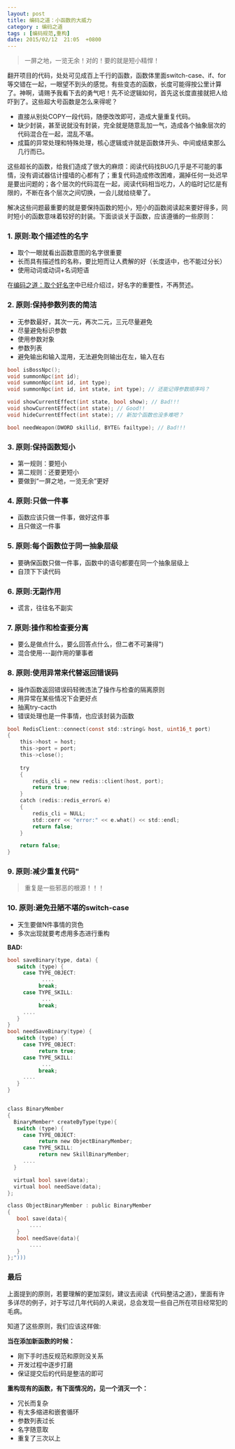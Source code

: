 ```yaml
---
layout: post
title: 编码之道：小函数的大威力
category : 编码之道 
tags : [编码规范,重构]
date: 2015/02/12  21:05  +0800
--- 
```


> 一屏之地，一览无余！对的！要的就是短小精悍！

翻开项目的代码，处处可见成百上千行的函数，函数体里面switch-case、if、for等交错在一起，一眼望不到头的感觉。有些变态的函数，长度可能得按公里计算了。神啊，请赐予我看下去的勇气吧！先不论逻辑如何，首先这长度直接就把人给吓到了。这些超大号函数是怎么来得呢？

<!--more-->

* 直接从别处COPY一段代码，随便改改即可，造成大量重复代码。
* 缺少封装，甚至说就没有封装，完全就是随意乱加一气，造成各个抽象层次的代码混合在一起，混乱不堪。
* 成篇的异常处理和特殊处理，核心逻辑或许就是函数体开头、中间或结束那么几行而已。

这些超长的函数，给我们造成了很大的麻烦：阅读代码找BUG几乎是不可能的事情，没有调试器估计撞墙的心都有了；重复代码造成修改困难，漏掉任何一处迟早是要出问题的；各个层次的代码混在一起，阅读代码相当吃力，人的临时记忆是有限的，不断在各个层次之间切换，一会儿就给绕晕了。

解决这些问题最重要的就是要保持函数的短小，短小的函数阅读起来要好得多，同时短小的函数意味着较好的封装。下面谈谈关于函数，应该遵循的一些原则：


### 1. 原则:取个描述性的名字

* 取个一眼就看出函数意图的名字很重要
* 长而具有描述性的名称，要比短而让人费解的好（长度适中，也不能过分长）
* 使用动词或动词+名词短语

在[编码之道：取个好名字](/posts/zoc-cleancode-2/)中已经介绍过，好名字的重要性，不再赘述。


### 2. 原则:保持参数列表的简洁

* 无参数最好，其次一元，再次二元，三元尽量避免
* 尽量避免标识参数
* 使用参数对象
* 参数列表
* 避免输出和输入混用，无法避免则输出在左，输入在右

``` c
bool isBossNpc();
void summonNpc(int id);
void summonNpc(int id, int type);
void summonNpc(int id, int state, int type); // 还能记得参数顺序吗？

void showCurrentEffect(int state, bool show); // Bad!!!
void showCurrentEffect(int state); // Good!!
void hideCurrentEffect(int state); // 新加个函数也没多难吧？

bool needWeapon(DWORD skillid, BYTE& failtype); // Bad!!!
```

### 3. 原则:保持函数短小

* 第一规则：要短小
* 第二规则：还要更短小
* 要做到“一屏之地，一览无余”更好

### 4. 原则:只做一件事

* 函数应该只做一件事，做好这件事
* 且只做这一件事

### 5. 原则:每个函数位于同一抽象层级

* 要确保函数只做一件事，函数中的语句都要在同一个抽象层级上
* 自顶下下读代码

### 6. 原则:无副作用

* 谎言，往往名不副实

### 7. 原则:操作和检查要分离

* 要么是做点什么，要么回答点什么，但二者不可兼得")
* 混合使用---副作用的肇事者

### 8. 原则:使用异常来代替返回错误码

* 操作函数返回错误码轻微违法了操作与检查的隔离原则
* 用异常在某些情况下会更好点
* 抽离try-cacth
* 错误处理也是一件事情，也应该封装为函数

``` c
bool RedisClient::connect(const std::string& host, uint16_t port)
{
	this->host = host;
	this->port = port;
	this->close();
	
	try 
	{
		redis_cli = new redis::client(host, port);
		return true;
	}
	catch (redis::redis_error& e) 
	{
		redis_cli = NULL;
		std::cerr << "error:" << e.what() << std::endl;
		return false;
	}

	return false;
}
```

### 9. 原则:减少重复代码"

> 重复是一些邪恶的根源！！！

### 10. 原则:避免丑陋不堪的switch-case

* 天生要做N件事情的货色
* 多次出现就要考虑用多态进行重构

**BAD:**

``` c
bool saveBinary(type, data) {
   switch (type) {
     case TYPE_OBJECT:
           ....
          break;
     case TYPE_SKILL:
           ...
          break;
     ....
   }
}
bool needSaveBinary(type) {
   switch (type) {
     case TYPE_OBJECT:
          return true;
     case TYPE_SKILL:
           ...
          break;
     ....
   }
}
```

``` c

class BinaryMember
{
  BinaryMember* createByType(type){
   switch (type) {
     case TYPE_OBJECT:
          return new ObjectBinaryMember;
     case TYPE_SKILL:
          return new SkillBinaryMember;
     ....
  }

  virtual bool save(data);
  virtual bool needSave(data);
};

class ObjectBinaryMember : public BinaryMember
{
   bool save(data){
       ....
   }
   bool needSave(data){
       ....
   }
};")))

```

### 最后

上面提到的原则，若要理解的更加深刻，建议去阅读《代码整洁之道》，里面有许多详尽的例子，对于写过几年代码的人来说，总会发现一些自己所在项目经常犯的毛病。

知道了这些原则，我们应该这样做:

**当在添加新函数的时候：**

- 刚下手时违反规范和原则没关系
- 开发过程中逐步打磨
- 保证提交后的代码是整洁的即可

**重构现有的函数，有下面情况的，见一个消灭一个：**

- 冗长而复杂
- 有太多缩进和嵌套循环
- 参数列表过长
- 名字随意取
- 重复了三次以上



